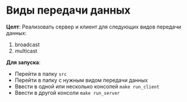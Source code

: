 # Виды передачи данных

**Целт**: Реализовать сервер и клиент для следующих видов передачи данных:
1. broadcast
2. multicast

**Для запуска**:
- Перейти в папку `src`
- Перейти в папку с нужным видом передачи данных
- Ввести в одной или несколько консолей `make run_client`
- Ввести в другой консоли `make run_server`
